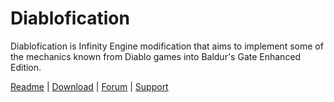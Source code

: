 # Diablofication

Diablofication is Infinity Engine modification that aims to implement some of the mechanics known from Diablo games into Baldur's Gate Enhanced Edition.

[Readme](https://m-architek.github.io/Diablofication/) | [Download](https://github.com/m-architek/Diablofication/releases) | [Forum](https://www.gibberlings3.net/forums/topic/35393-diablofication/) | [Support](https://github.com/m-architek/Diablofication/issues)
